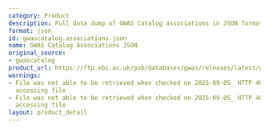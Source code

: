 ```yaml
---
category: Product
description: Full data dump of GWAS Catalog associations in JSON format
format: json
id: gwascatalog.associations.json
name: GWAS Catalog Associations JSON
original_source:
- gwascatalog
product_url: https://ftp.ebi.ac.uk/pub/databases/gwas/releases/latest/gwas-catalog-associations.json
warnings:
- File was not able to be retrieved when checked on 2025-09-05_ HTTP 404 error when
  accessing file
- File was not able to be retrieved when checked on 2025-09-05_ HTTP 404 error when
  accessing file
layout: product_detail
---
```

